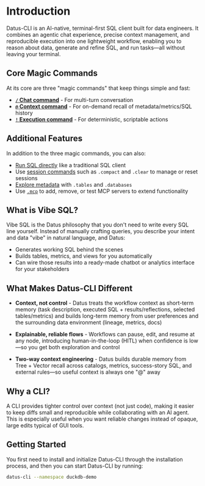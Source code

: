 # Introduction

Datus-CLI is an AI-native, terminal-first SQL client built for data engineers. It combines an agentic chat experience, precise context management, and reproducible execution into one lightweight workflow, enabling you to reason about data, generate and refine SQL, and run tasks—all without leaving your terminal.

## Core Magic Commands

At its core are three "magic commands" that keep things simple and fast:

- **[`/` Chat command](chat_command.md)** - For multi-turn conversation
- **[`@` Context command](context_command.md)** - For on-demand recall of metadata/metrics/SQL history
- **[`!` Execution command](execution_command.md)** - For deterministic, scriptable actions

## Additional Features

In addition to the three magic commands, you can also:

- [Run SQL directly](sql_execution.md) like a traditional SQL client
- Use [session commands](chat_command.md#session-commands) such as `.compact` and `.clear` to manage or reset sessions
- [Explore metadata](sql_execution.md#explore-metadata) with `.tables` and `.databases`
- Use [`.mcp`](mcp_extensions.md) to add, remove, or test MCP servers to extend functionality

## What is Vibe SQL?

Vibe SQL is the Datus philosophy that you don't need to write every SQL line yourself. Instead of manually crafting queries, you describe your intent and data "vibe" in natural language, and Datus:

- Generates working SQL behind the scenes
- Builds tables, metrics, and views for you automatically
- Can wire those results into a ready-made chatbot or analytics interface for your stakeholders

## What Makes Datus-CLI Different

- **Context, not control** - Datus treats the workflow context as short-term memory (task description, executed SQL + results/reflections, selected tables/metrics) and builds long-term memory from user preferences and the surrounding data environment (lineage, metrics, docs)

- **Explainable, reliable flows** - Workflows can pause, edit, and resume at any node, introducing human-in-the-loop (HITL) when confidence is low—so you get both exploration and control

- **Two-way context engineering** - Datus builds durable memory from Tree + Vector recall across catalogs, metrics, success-story SQL, and external rules—so useful context is always one "@" away

## Why a CLI?

A CLI provides tighter control over context (not just code), making it easier to keep diffs small and reproducible while collaborating with an AI agent. This is especially useful when you want reliable changes instead of opaque, large edits typical of GUI tools.

## Getting Started

You first need to install and initialize Datus-CLI through the installation process, and then you can start Datus-CLI by running:

```bash
datus-cli --namespace duckdb-demo
```